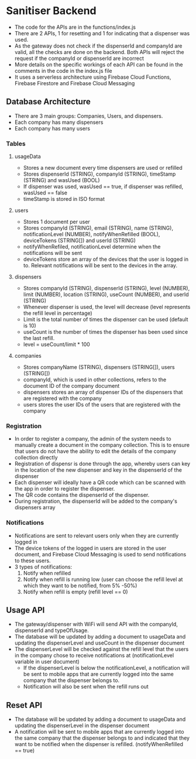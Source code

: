 # Sanitiser Backend
- The code for the APIs are in the functions/index.js
- There are 2 APIs, 1 for resetting and 1 for indicating that a dispenser was used.
- As the gateway does not check if the dispenserId and companyId are valid, all the checks are done on the backend. Both APIs will reject the request if the companyId or dispenserId are incorrect
- More details on the specific workings of each API can be found in the comments in the code in the index.js file
- It uses a serverless architecture using Firebase Cloud Functions, Firebase Firestore and Firebase Cloud Messaging

## Database Architecture
- There are 3 main groups: Companies, Users, and dispensers.
- Each company has many dispensers
- Each company has many users 

### Tables 
1) usageData
    - Stores a new document every time dispensers are used or refilled
    - Stores dispenserId (STRING), companyId (STRING), timeStamp (STRING) and wasUsed (BOOL)
    - If dispenser was used, wasUsed == true, if dispenser was refilled, wasUsed == false
    - timeStamp is stored in ISO format
    
2) users
    - Stores 1 document per user
    - Stores companyId (STRING), email (STRING), name (STRING), notificationLevel (NUMBER), notifyWhenRefilled (BOOL), deviceTokens (STRING[]) and userId (STRING)
    - notifyWhenRefiled, notificationLevel determine when the notifications will be sent
    - deviceTokens store an array of the devices that the user is logged in to. Relevant notifications will be sent to the devices in the array.
    
3) dispensers
    - Stores companyId (STRING), dispenserId (STRING), level (NUMBER), limit (NUMBER), location (STRING), useCount (NUMBER), and userId (STRING)
    - Whenever dispenser is used, the level will decrease (level represents the refill level in percentage)
    - Limit is the total number of times the dispenser can be used (default is 10)
    - useCount is the number of times the dispenser has been used since the last refill.
    - level = useCount/limit * 100
    
4) companies
    - Stores companyName (STRING), dispensers (STRING[]), users (STRING[])
    - companyId, which is used in other collections, refers to the document ID of the company document
    - dispensers stores an array of dispenser IDs of the dispensers that are registered with the company
    - users stores the user IDs of the users that are registered with the company
    
### Registration
- In order to register a company, the admin of the system needs to manually create a document in the company collection. This is to ensure that users do not have the ability to edit the details of the company collection directly
- Registration of dispensr is done through the app, whereby users can key in the location of the new dispenser and key in the dispenserId of the dispenser
- Each dispenser will ideally have a QR code which can be scanned with the app in order to register the dispenser.
- The QR code contains the dispenserId of the dispenser.
- During registration, the dispenserId will be added to the company's dispensers array

### Notifications
- Notifications are sent to relevant users only when they are currently logged in
- The device tokens of the logged in users are stored in the user document, and Firebase Cloud Messaging is used to send notifications to these users.
- 3 types of notifications: 
    1) Notify when refilled
    2) Notify when refill is running low (user can choose the refill level at which they want to be notified, from 5% -50%)
    3) Notify when refill is empty (refill level == 0)

## Usage API
- The gateway/dispenser with WiFi will send API with the companyId, dispenserId and typeOfUsage.
- The database will be updated by adding a document to usageData and updating the dispenserLevel and useCount in the dispenser document
- The dispenserLevel will be checked against the refill level that the users in the company chose to receive notifications at (notificationLevel variable in user document)
    - If the dispenserLevel is below the notificationLevel, a notification will be sent to mobile apps that are currently logged into the same company that the dispenser belongs to.
    - Notification will also be sent when the refill runs out

## Reset API
- The database will be updated by adding a document to usageData and updating the dispenserLevel in the dispenser document
- A notification will be sent to mobile apps that are currently logged into the same company that the dispenser belongs to and indicated that they want to be notified when the dispenser is refilled. (notifyWhenRefilled == true)
    
